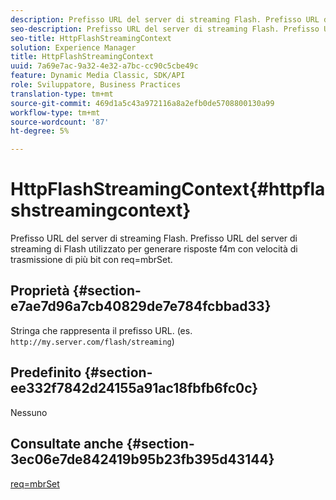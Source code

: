 ```yaml
---
description: Prefisso URL del server di streaming Flash. Prefisso URL del server di streaming di Flash utilizzato per generare risposte f4m con velocità di trasmissione di più bit con req=mbrSet.
seo-description: Prefisso URL del server di streaming Flash. Prefisso URL del server di streaming di Flash utilizzato per generare risposte f4m con velocità di trasmissione di più bit con req=mbrSet.
seo-title: HttpFlashStreamingContext
solution: Experience Manager
title: HttpFlashStreamingContext
uuid: 7a69e7ac-9a32-4e32-a7bc-cc90c5cbe49c
feature: Dynamic Media Classic, SDK/API
role: Sviluppatore, Business Practices
translation-type: tm+mt
source-git-commit: 469d1a5c43a972116a8a2efb0de5708800130a99
workflow-type: tm+mt
source-wordcount: '87'
ht-degree: 5%

---
```



# HttpFlashStreamingContext{#httpflashstreamingcontext}

Prefisso URL del server di streaming Flash. Prefisso URL del server di streaming di Flash utilizzato per generare risposte f4m con velocità di trasmissione di più bit con req=mbrSet.

## Proprietà {#section-e7ae7d96a7cb40829de7e784fcbbad33}

Stringa che rappresenta il prefisso URL. (es. `http://my.server.com/flash/streaming`)

## Predefinito {#section-ee332f7842d24155a91ac18fbfb6fc0c}

Nessuno

## Consultate anche {#section-3ec06e7de842419b95b23fb395d43144}

[req=mbrSet](../../../../../is-api/http-ref/image-serving-api-ref/c-http-protocol-reference/c-command-reference/r-req/r-mbrset.md#reference-603d75babde74508a878c27bd4cced73)

